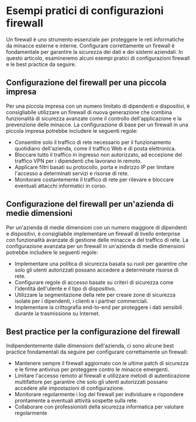 # Esempi pratici di configurazioni firewall

Un firewall è uno strumento essenziale per proteggere le reti informatiche da minacce esterne e interne. Configurare correttamente un firewall è fondamentale per garantire la sicurezza dei dati e dei sistemi aziendali. In questo articolo, esamineremo alcuni esempi pratici di configurazioni firewall e le best practice da seguire.

## Configurazione del firewall per una piccola impresa

Per una piccola impresa con un numero limitato di dipendenti e dispositivi, è consigliabile utilizzare un firewall di nuova generazione che combina funzionalità di sicurezza avanzate come il controllo dell'applicazione e la prevenzione delle minacce. La configurazione di base per un firewall in una piccola impresa potrebbe includere le seguenti regole:

- Consentire solo il traffico di rete necessario per il funzionamento quotidiano dell'azienda, come il traffico Web e di posta elettronica.
- Bloccare tutto il traffico in ingresso non autorizzato, ad eccezione del traffico VPN per i dipendenti che lavorano in remoto.
- Applicare filtri basati su protocollo, porta e indirizzo IP per limitare l'accesso a determinati servizi e risorse di rete.
- Monitorare costantemente il traffico di rete per rilevare e bloccare eventuali attacchi informatici in corso.

## Configurazione del firewall per un'azienda di medie dimensioni

Per un'azienda di medie dimensioni con un numero maggiore di dipendenti e dispositivi, è consigliabile implementare un firewall di livello enterprise con funzionalità avanzate di gestione delle minacce e del traffico di rete. La configurazione avanzata per un firewall in un'azienda di medie dimensioni potrebbe includere le seguenti regole:

- Implementare una politica di sicurezza basata su ruoli per garantire che solo gli utenti autorizzati possano accedere a determinate risorse di rete.
- Configurare regole di accesso basate su criteri di sicurezza come l'identità dell'utente e il tipo di dispositivo.
- Utilizzare la segmentazione della rete per creare zone di sicurezza isolate per i dipendenti, i clienti e i partner commerciali.
- Implementare la crittografia end-to-end per proteggere i dati sensibili durante la trasmissione su Internet.

## Best practice per la configurazione del firewall

Indipendentemente dalle dimensioni dell'azienda, ci sono alcune best practice fondamentali da seguire per configurare correttamente un firewall:

- Mantenere sempre il firewall aggiornato con le ultime patch di sicurezza e le firme antivirus per proteggere contro le minacce emergenti.
- Limitare l'accesso remoto al firewall e utilizzare metodi di autenticazione multifattore per garantire che solo gli utenti autorizzati possano accedere alle impostazioni di configurazione.
- Monitorare regolarmente i log del firewall per individuare e rispondere prontamente a eventuali attività sospette sulla rete.
- Collaborare con professionisti della sicurezza informatica per valutare regolarmente